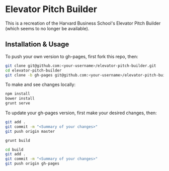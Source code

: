Elevator Pitch Builder
======================

This is a recreation of the Harvard Business School's Elevator Pitch Builder (which seems to no longer be available).

Installation & Usage
--------------------

To push your own version to gh-pages, first fork this repo, then:

```bash
git clone git@github.com:<your-username>/elevator-pitch-builder.git
cd elevator-pitch-builder
git clone -b gh-pages git@github.com:<your-username>/elevator-pitch-builder.git build
```

To make and see changes locally:

```bash
npm install
bower install
grunt serve
```

To update your gh-pages version, first make your desired changes, then:

```bash
git add .
git commit -m "<Summary of your changes>"
git push origin master

grunt build

cd build
git add .
git commit -m "<Summary of your changes>"
git push origin gh-pages
```